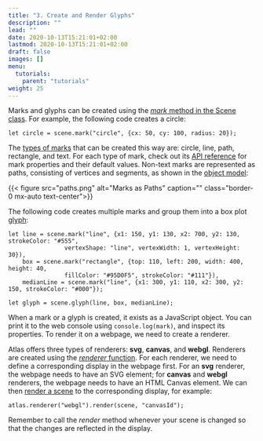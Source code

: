 ```yaml
---
title: "3. Create and Render Glyphs"
description: ""
lead: ""
date: 2020-10-13T15:21:01+02:00
lastmod: 2020-10-13T15:21:01+02:00
draft: false
images: []
menu:
  tutorials:
    parent: "tutorials"
weight: 25
---
```


Marks and glyphs can be created using the [_mark_ method in the Scene class](../../docs/group/scene/#methods-create-mark-or-group). For example, the following code creates a circle: 

    let circle = scene.mark("circle", {cx: 50, cy: 100, radius: 20});

The [types of marks](../../docs/global/constants/#mark-type) that can be created this way are: circle, line, path, rectangle, and text. For each type of mark, check out its [API reference](../../docs/marks/mark/) for mark properties and their default values. Non-text marks are represented as paths, consisting of vertices and segments, as shown in the [object model](../../tutorials/vom/):

{{< figure src="paths.png" alt="Marks as Paths" caption="" class="border-0 mx-auto text-center">}}

The following code creates multiple marks and group them into a box plot [glyph](../../docs/group/glyph/):

    let line = scene.mark("line", {x1: 150, y1: 130, x2: 700, y2: 130, strokeColor: "#555", 
                    vertexShape: "line", vertexWidth: 1, vertexHeight: 30}),
        box = scene.mark("rectangle", {top: 110, left: 200, width: 400, height: 40,
                    fillColor: "#95D0F5", strokeColor: "#111"}),
        medianLine = scene.mark("line", {x1: 300, y1: 110, x2: 300, y2: 150, strokeColor: "#000"});
    
    let glyph = scene.glyph(line, box, medianLine);

When a mark or a glyph is created, it exists as a JavaScript object. You can print it to the web console using `console.log(mark)`, and inspect its properties. To render it on a webpage, we need to create a renderer. 

Atlas offers three types of renderers: **svg**, **canvas**, and **webgl**. Renderers are created using the [_renderer_ function](../../docs/rendering/renderer/). For each renderer, we need to define a corresponding display in the webpage first. For an **svg** renderer, the webpage needs to have an SVG element; for **canvas** and **webgl** renderers, the webpage needs to have an HTML Canvas element. We can then [render a scene](../../docs/rendering/renderer/#methods) to the corresponding display, for example:

    atlas.renderer("webgl").render(scene, "canvasId");

Remember to call the _render_ method whenever your scene is changed so that the changes are reflected in the display. 